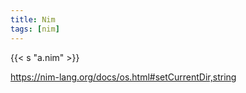 ```yaml
---
title: Nim
tags: [nim]
---
```


{{< s "a.nim" >}}

<https://nim-lang.org/docs/os.html#setCurrentDir,string>
